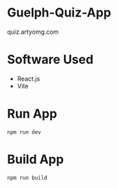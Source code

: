# Guelph-Quiz-App
quiz.artyomg.com

# Software Used
- React.js
- Vite

# Run App
```
npm run dev
```

# Build App

```
npm run build
```
